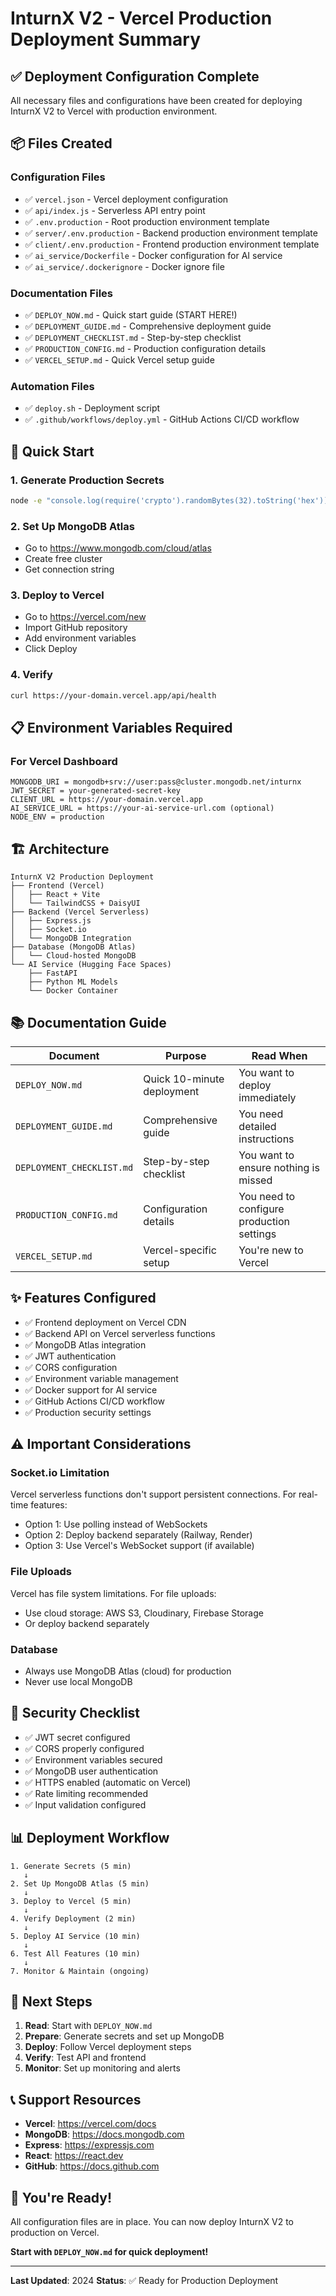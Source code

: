 # InturnX V2 - Vercel Production Deployment Summary

## ✅ Deployment Configuration Complete

All necessary files and configurations have been created for deploying InturnX V2 to Vercel with production environment.

## 📦 Files Created

### Configuration Files
- ✅ `vercel.json` - Vercel deployment configuration
- ✅ `api/index.js` - Serverless API entry point
- ✅ `.env.production` - Root production environment template
- ✅ `server/.env.production` - Backend production environment template
- ✅ `client/.env.production` - Frontend production environment template
- ✅ `ai_service/Dockerfile` - Docker configuration for AI service
- ✅ `ai_service/.dockerignore` - Docker ignore file

### Documentation Files
- ✅ `DEPLOY_NOW.md` - Quick start guide (START HERE!)
- ✅ `DEPLOYMENT_GUIDE.md` - Comprehensive deployment guide
- ✅ `DEPLOYMENT_CHECKLIST.md` - Step-by-step checklist
- ✅ `PRODUCTION_CONFIG.md` - Production configuration details
- ✅ `VERCEL_SETUP.md` - Quick Vercel setup guide

### Automation Files
- ✅ `deploy.sh` - Deployment script
- ✅ `.github/workflows/deploy.yml` - GitHub Actions CI/CD workflow

## 🚀 Quick Start

### 1. Generate Production Secrets
```bash
node -e "console.log(require('crypto').randomBytes(32).toString('hex'))"
```

### 2. Set Up MongoDB Atlas
- Go to https://www.mongodb.com/cloud/atlas
- Create free cluster
- Get connection string

### 3. Deploy to Vercel
- Go to https://vercel.com/new
- Import GitHub repository
- Add environment variables
- Click Deploy

### 4. Verify
```bash
curl https://your-domain.vercel.app/api/health
```

## 📋 Environment Variables Required

### For Vercel Dashboard
```
MONGODB_URI = mongodb+srv://user:pass@cluster.mongodb.net/inturnx
JWT_SECRET = your-generated-secret-key
CLIENT_URL = https://your-domain.vercel.app
AI_SERVICE_URL = https://your-ai-service-url.com (optional)
NODE_ENV = production
```

## 🏗️ Architecture

```
InturnX V2 Production Deployment
├── Frontend (Vercel)
│   ├── React + Vite
│   └── TailwindCSS + DaisyUI
├── Backend (Vercel Serverless)
│   ├── Express.js
│   ├── Socket.io
│   └── MongoDB Integration
├── Database (MongoDB Atlas)
│   └── Cloud-hosted MongoDB
└── AI Service (Hugging Face Spaces)
    ├── FastAPI
    ├── Python ML Models
    └── Docker Container
```

## 📚 Documentation Guide

| Document | Purpose | Read When |
|----------|---------|-----------|
| `DEPLOY_NOW.md` | Quick 10-minute deployment | You want to deploy immediately |
| `DEPLOYMENT_GUIDE.md` | Comprehensive guide | You need detailed instructions |
| `DEPLOYMENT_CHECKLIST.md` | Step-by-step checklist | You want to ensure nothing is missed |
| `PRODUCTION_CONFIG.md` | Configuration details | You need to configure production settings |
| `VERCEL_SETUP.md` | Vercel-specific setup | You're new to Vercel |

## ✨ Features Configured

- ✅ Frontend deployment on Vercel CDN
- ✅ Backend API on Vercel serverless functions
- ✅ MongoDB Atlas integration
- ✅ JWT authentication
- ✅ CORS configuration
- ✅ Environment variable management
- ✅ Docker support for AI service
- ✅ GitHub Actions CI/CD workflow
- ✅ Production security settings

## ⚠️ Important Considerations

### Socket.io Limitation
Vercel serverless functions don't support persistent connections. For real-time features:
- Option 1: Use polling instead of WebSockets
- Option 2: Deploy backend separately (Railway, Render)
- Option 3: Use Vercel's WebSocket support (if available)

### File Uploads
Vercel has file system limitations. For file uploads:
- Use cloud storage: AWS S3, Cloudinary, Firebase Storage
- Or deploy backend separately

### Database
- Always use MongoDB Atlas (cloud) for production
- Never use local MongoDB

## 🔐 Security Checklist

- ✅ JWT secret configured
- ✅ CORS properly configured
- ✅ Environment variables secured
- ✅ MongoDB user authentication
- ✅ HTTPS enabled (automatic on Vercel)
- ✅ Rate limiting recommended
- ✅ Input validation configured

## 📊 Deployment Workflow

```
1. Generate Secrets (5 min)
   ↓
2. Set Up MongoDB Atlas (5 min)
   ↓
3. Deploy to Vercel (5 min)
   ↓
4. Verify Deployment (2 min)
   ↓
5. Deploy AI Service (10 min)
   ↓
6. Test All Features (10 min)
   ↓
7. Monitor & Maintain (ongoing)
```

## 🎯 Next Steps

1. **Read**: Start with `DEPLOY_NOW.md`
2. **Prepare**: Generate secrets and set up MongoDB
3. **Deploy**: Follow Vercel deployment steps
4. **Verify**: Test API and frontend
5. **Monitor**: Set up monitoring and alerts

## 📞 Support Resources

- **Vercel**: https://vercel.com/docs
- **MongoDB**: https://docs.mongodb.com
- **Express**: https://expressjs.com
- **React**: https://react.dev
- **GitHub**: https://docs.github.com

## 🎉 You're Ready!

All configuration files are in place. You can now deploy InturnX V2 to production on Vercel.

**Start with `DEPLOY_NOW.md` for quick deployment!**

---

**Last Updated**: 2024
**Status**: ✅ Ready for Production Deployment

